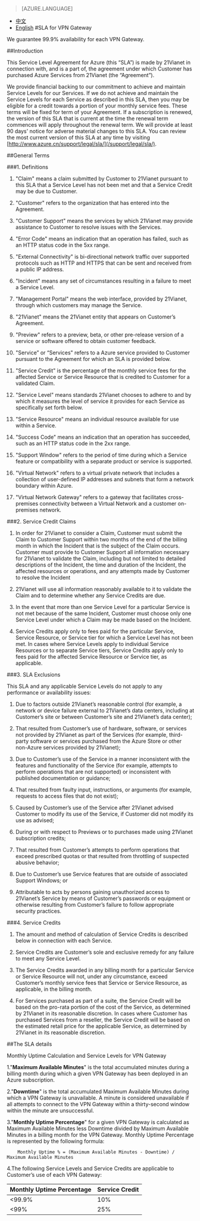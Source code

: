 <properties
	pageTitle=""
    description=""
    services=""
    documentationCenter=""
    authors=""
    manager=""
    editor=""
    tags=""/>

<tags ms.service="legal-en" ms.date="05/2016" wacn.date="05/2016" wacn.lang="en"/>

> [AZURE.LANGUAGE]
- [中文](/support/sla/vpn-gateway/)
- [English](/support/sla/vpn-gateway-en/)
#SLA for VPN Gateway


We guarantee 99.9% availability for each VPN Gateway.


##Introduction
 

This Service Level Agreement for Azure (this “SLA”) is made by 21Vianet in connection with, and is a part of, the agreement under which Customer has purchased Azure Services from 21Vianet (the “Agreement”).

We provide financial backing to our commitment to achieve and maintain Service Levels for our Services. If we do not achieve and maintain the Service Levels for each Service as described in this SLA, then you may be eligible for a credit towards a portion of your monthly service fees. These terms will be fixed for term of your Agreement. If a subscription is renewed, the version of this SLA that is current at the time the renewal term commences will apply throughout the renewal term. We will provide at least 90 days' notice for adverse material changes to this SLA. You can review the most current version of this SLA at any time by visiting [http://www.azure.cn/support/legal/sla/](/support/legal/sla/).


##General Terms
 

###1. Definitions 

1. "Claim" means a claim submitted by Customer to 21Vianet pursuant to this SLA that a Service Level has not been met and that a Service Credit may be due to Customer.   

2. "Customer" refers to the organization that has entered into the Agreement.  

3. "Customer Support" means the services by which 21Vianet may provide assistance to Customer to resolve issues with the Services.  

4. "Error Code" means an indication that an operation has failed, such as an HTTP status code in the 5xx range.  

5. "External Connectivity" is bi-directional network traffic over supported protocols such as HTTP and HTTPS that can be sent and received from a public IP address.  

6. "Incident" means any set of circumstances resulting in a failure to meet a Service Level.  

7. "Management Portal" means the web interface, provided by 21Vianet, through which customers may manage the Service.  

8. "21Vianet" means the 21Vianet entity that appears on Customer’s Agreement.  

9. "Preview" refers to a preview, beta, or other pre-release version of a service or software offered to obtain customer feedback.  

10. "Service” or “Services" refers to a Azure service provided to Customer pursuant to the Agreement for which an SLA is provided below.  

11. "Service Credit" is the percentage of the monthly service fees for the affected Service or Service Resource that is credited to Customer for a validated Claim.  

12. "Service Level" means standards 21Vianet chooses to adhere to and by which it measures the level of service it provides for each Service as specifically set forth below.  

13. "Service Resource" means an individual resource available for use within a Service.  

14. "Success Code" means an indication that an operation has succeeded, such as an HTTP status code in the 2xx range.  

15. "Support Window" refers to the period of time during which a Service feature or compatibility with a separate product or service is supported.   

16. "Virtual Network" refers to a virtual private network that includes a collection of user-defined IP addresses and subnets that form a network boundary within Azure. 
 
17. "Virtual Network Gateway" refers to a gateway that facilitates cross-premises connectivity between a Virtual Network and a customer on-premises network.  

###2. Service Credit Claims

1. In order for 21Vianet to consider a Claim, Customer must submit the Claim to Customer Support within two months of the end of the billing month in which the Incident that is the subject of the Claim occurs. Customer must provide to Customer Support all information necessary for 21Vianet to validate the Claim, including but not limited to detailed descriptions of the Incident, the time and duration of the Incident, the affected resources or operations, and any attempts made by Customer to resolve the Incident  

2. 21Vianet will use all information reasonably available to it to validate the Claim and to determine whether any Service Credits are due.  

3. In the event that more than one Service Level for a particular Service is not met because of the same Incident, Customer must choose only one Service Level under which a Claim may be made based on the Incident.  

4. Service Credits apply only to fees paid for the particular Service, Service Resource, or Service tier for which a Service Level has not been met. In cases where Service Levels apply to individual Service Resources or to separate Service tiers, Service Credits apply only to fees paid for the affected Service Resource or Service tier, as applicable.

###3. SLA Exclusions


This SLA and any applicable Service Levels do not apply to any performance or availability issues:

1. Due to factors outside 21Vianet’s reasonable control (for example, a network or device failure external to 21Vianet’s data centers, including at Customer’s site or between Customer’s site and 21Vianet’s data center);  

2. That resulted from Customer’s use of hardware, software, or services not provided by 21Vianet as part of the Services (for example, third-party software or services purchased from the Azure Store or other non-Azure services provided by 21Vianet);  

3. Due to Customer’s use of the Service in a manner inconsistent with the features and functionality of the Service (for example, attempts to perform operations that are not supported) or inconsistent with published documentation or guidance;  

4. That resulted from faulty input, instructions, or arguments (for example, requests to access files that do not exist);  

5. Caused by Customer’s use of the Service after 21Vianet advised Customer to modify its use of the Service, if Customer did not modify its use as advised;  

6. During or with respect to Previews or to purchases made using 21Vianet subscription credits;  

7. That resulted from Customer’s attempts to perform operations that exceed prescribed quotas or that resulted from throttling of suspected abusive behavior;  

8. Due to Customer’s use Service features that are outside of associated Support Windows; or  

9. Attributable to acts by persons gaining unauthorized access to 21Vianet’s Service by means of Customer’s passwords or equipment or otherwise resulting from Customer’s failure to follow appropriate security practices.

###4. Service Credits

1. The amount and method of calculation of Service Credits is described below in connection with each Service.  

2. Service Credits are Customer’s sole and exclusive remedy for any failure to meet any Service Level. 
 
3. The Service Credits awarded in any billing month for a particular Service or Service Resource will not, under any circumstance, exceed Customer’s monthly service fees that Service or Service Resource, as applicable, in the billing month.  

4. For Services purchased as part of a suite, the Service Credit will be based on the pro-rata portion of the cost of the Service, as determined by 21Vianet in its reasonable discretion. In cases where Customer has purchased Services from a reseller, the Service Credit will be based on the estimated retail price for the applicable Service, as determined by 21Vianet in its reasonable discretion.


##The SLA details
 

Monthly Uptime Calculation and Service Levels for VPN Gateway

1."**Maximum Available Minutes**" is the total accumulated minutes during a billing month during which a given VPN Gateway has been deployed in an Azure subscription.  

2."**Downtime**" is the total accumulated Maximum Available Minutes during which a VPN Gateway is unavailable. A minute is considered unavailable if all attempts to connect to the VPN Gateway within a thirty-second window within the minute are unsuccessful.  

3."**Monthly Uptime Percentage**" for a given VPN Gateway is calculated as Maximum Available Minutes less Downtime divided by Maximum Available Minutes in a billing month for the VPN Gateway. Monthly Uptime Percentage is represented by the following formula:

		Monthly Uptime % = (Maximum Available Minutes - Downtime) / Maximum Available Minutes

4.The following Service Levels and Service Credits are applicable to Customer’s use of each VPN Gateway:

Monthly Uptime Percentage | Service Credit  
---|---  
<99.9% | 10%  
<99% | 25% 
